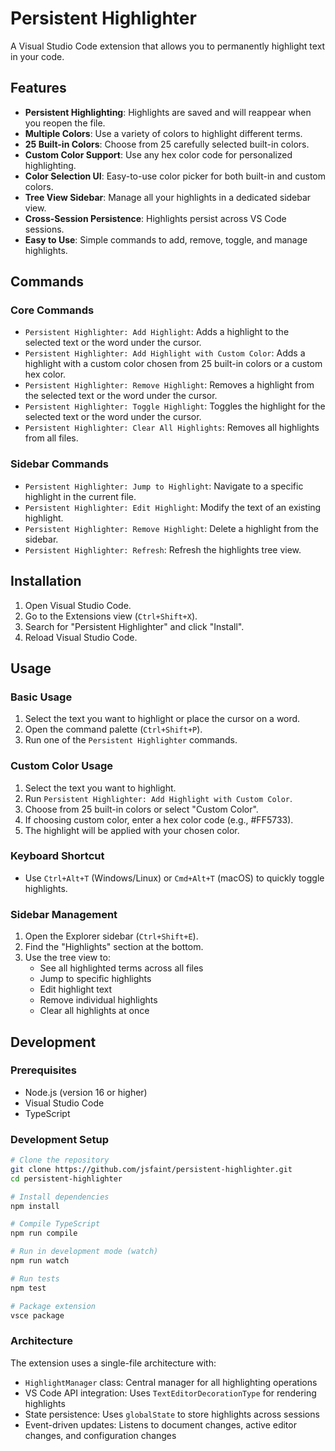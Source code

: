 # Persistent Highlighter

A Visual Studio Code extension that allows you to permanently highlight text in your code.

## Features

- **Persistent Highlighting**: Highlights are saved and will reappear when you reopen the file.
- **Multiple Colors**: Use a variety of colors to highlight different terms.
- **25 Built-in Colors**: Choose from 25 carefully selected built-in colors.
- **Custom Color Support**: Use any hex color code for personalized highlighting.
- **Color Selection UI**: Easy-to-use color picker for both built-in and custom colors.
- **Tree View Sidebar**: Manage all your highlights in a dedicated sidebar view.
- **Cross-Session Persistence**: Highlights persist across VS Code sessions.
- **Easy to Use**: Simple commands to add, remove, toggle, and manage highlights.

## Commands

### Core Commands
- `Persistent Highlighter: Add Highlight`: Adds a highlight to the selected text or the word under the cursor.
- `Persistent Highlighter: Add Highlight with Custom Color`: Adds a highlight with a custom color chosen from 25 built-in colors or a custom hex color.
- `Persistent Highlighter: Remove Highlight`: Removes a highlight from the selected text or the word under the cursor.
- `Persistent Highlighter: Toggle Highlight`: Toggles the highlight for the selected text or the word under the cursor.
- `Persistent Highlighter: Clear All Highlights`: Removes all highlights from all files.

### Sidebar Commands
- `Persistent Highlighter: Jump to Highlight`: Navigate to a specific highlight in the current file.
- `Persistent Highlighter: Edit Highlight`: Modify the text of an existing highlight.
- `Persistent Highlighter: Remove Highlight`: Delete a highlight from the sidebar.
- `Persistent Highlighter: Refresh`: Refresh the highlights tree view.

## Installation

1. Open Visual Studio Code.
2. Go to the Extensions view (`Ctrl+Shift+X`).
3. Search for "Persistent Highlighter" and click "Install".
4. Reload Visual Studio Code.

## Usage

### Basic Usage
1. Select the text you want to highlight or place the cursor on a word.
2. Open the command palette (`Ctrl+Shift+P`).
3. Run one of the `Persistent Highlighter` commands.

### Custom Color Usage
1. Select the text you want to highlight.
2. Run `Persistent Highlighter: Add Highlight with Custom Color`.
3. Choose from 25 built-in colors or select "Custom Color".
4. If choosing custom color, enter a hex color code (e.g., #FF5733).
5. The highlight will be applied with your chosen color.

### Keyboard Shortcut
- Use `Ctrl+Alt+T` (Windows/Linux) or `Cmd+Alt+T` (macOS) to quickly toggle highlights.

### Sidebar Management
1. Open the Explorer sidebar (`Ctrl+Shift+E`).
2. Find the "Highlights" section at the bottom.
3. Use the tree view to:
   - See all highlighted terms across all files
   - Jump to specific highlights
   - Edit highlight text
   - Remove individual highlights
   - Clear all highlights at once

## Development

### Prerequisites
- Node.js (version 16 or higher)
- Visual Studio Code
- TypeScript

### Development Setup
```bash
# Clone the repository
git clone https://github.com/jsfaint/persistent-highlighter.git
cd persistent-highlighter

# Install dependencies
npm install

# Compile TypeScript
npm run compile

# Run in development mode (watch)
npm run watch

# Run tests
npm test

# Package extension
vsce package
```

### Architecture
The extension uses a single-file architecture with:
- `HighlightManager` class: Central manager for all highlighting operations
- VS Code API integration: Uses `TextEditorDecorationType` for rendering highlights
- State persistence: Uses `globalState` to store highlights across sessions
- Event-driven updates: Listens to document changes, active editor changes, and configuration changes
